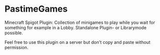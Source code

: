 # PastimeGames
Minecraft Spigot Plugin: Collection of minigames to play while you wait for something for example in a Lobby.
Standalone Plugin- or Librarymode possible.

Feel free to use this plugin on a server but don't copy and paste without permission.

